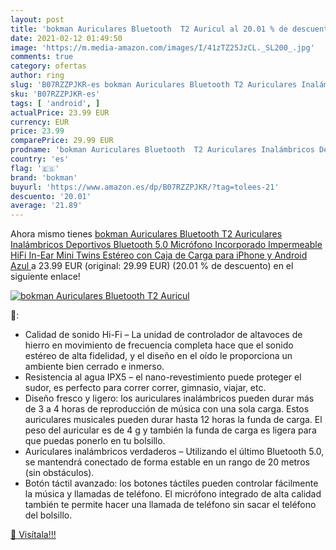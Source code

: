```yaml
---
layout: post
title: 'bokman Auriculares Bluetooth  T2 Auricul al 20.01 % de descuento'
date: 2021-02-12 01:49:50
image: 'https://m.media-amazon.com/images/I/41zTZ25JzCL._SL200_.jpg'
comments: true
category: ofertas
author: ring
slug: 'B07RZZPJKR-es bokman Auriculares Bluetooth T2 Auriculares Inalámbricos...'
sku: 'B07RZZPJKR-es'
tags: [ 'android', ]
actualPrice: 23.99 EUR
currency: EUR
price: 23.99
comparePrice: 29.99 EUR
prodname: 'bokman Auriculares Bluetooth  T2 Auriculares Inalámbricos Deportivos Bluetooth 5.0 Micrófono Incorporado Impermeable HiFi In-Ear Mini Twins Estéreo con Caja de Carga para iPhone y Android  Azul '
country: 'es'
flag: '🇪🇸'
brand: 'bokman'
buyurl: 'https://www.amazon.es/dp/B07RZZPJKR/?tag=tolees-21'
descuento: '20.01'
average: '21.89'
---
```


Ahora mismo tienes [bokman Auriculares Bluetooth  T2 Auriculares Inalámbricos Deportivos Bluetooth 5.0 Micrófono Incorporado Impermeable HiFi In-Ear Mini Twins Estéreo con Caja de Carga para iPhone y Android  Azul ](https://www.amazon.es/dp/B07RZZPJKR/?tag=tolees-21) a 23.99 EUR (original: 29.99 EUR) (20.01 %  de descuento) en el siguiente enlace!

[![bokman Auriculares Bluetooth  T2 Auricul](https://m.media-amazon.com/images/I/41zTZ25JzCL._SL200_.jpg)](https://www.amazon.es/dp/B07RZZPJKR/?tag=tolees-21)

🔎:

- Calidad de sonido Hi-Fi – La unidad de controlador de altavoces de hierro en movimiento de frecuencia completa hace que el sonido estéreo de alta fidelidad, y el diseño en el oído le proporciona un ambiente bien cerrado e inmerso.
- Resistencia al agua IPX5 – el nano-revestimiento puede proteger el sudor, es perfecto para correr correr, gimnasio, viajar, etc.
- Diseño fresco y ligero: los auriculares inalámbricos pueden durar más de 3 a 4 horas de reproducción de música con una sola carga. Estos auriculares musicales pueden durar hasta 12 horas la funda de carga. El peso del auricular es de 4 g y también la funda de carga es ligera para que puedas ponerlo en tu bolsillo.
- Auriculares inalámbricos verdaderos – Utilizando el último Bluetooth 5.0, se mantendrá conectado de forma estable en un rango de 20 metros (sin obstáculos).
- Botón táctil avanzado: los botones táctiles pueden controlar fácilmente la música y llamadas de teléfono. El micrófono integrado de alta calidad también te permite hacer una llamada de teléfono sin sacar el teléfono del bolsillo.

[🛒 Visítala!!!](https://www.amazon.es/dp/B07RZZPJKR/?tag=tolees-21)
